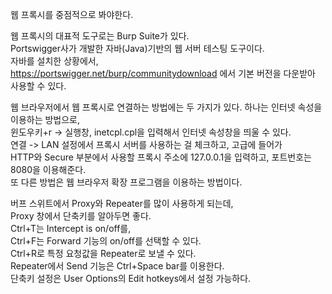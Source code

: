 웹 프록시를 중점적으로 봐야한다.

웹 프록시의 대표적 도구로는 Burp Suite가 있다.  
Portswigger사가 개발한 자바(Java)기반의 웹 서버 테스팅 도구이다.  
자바를 설치한 상황에서,  
https://portswigger.net/burp/communitydownload 에서 기본 버전을 다운받아 사용할 수 있다.

웹 브라우저에서 웹 프록시로 연결하는 방법에는 두 가지가 있다.
하나는 인터넷 속성을 이용하는 방법으로,  
윈도우키+r -> 실행창, inetcpl.cpl을 입력해서 인터넷 속성창을 띄울 수 있다.  
연결 -> LAN 설정에서 프록시 서버를 사용하는 걸 체크하고, 고급에 들어가  
HTTP와 Secure 부분에서 사용할 프록시 주소에 127.0.0.1을 입력하고, 포트번호는 8080을 이용해준다.  
또 다른 방법은 웹 브라우저 확장 프로그램을 이용하는 방법이다.  

버프 스위트에서 Proxy와 Repeater를 많이 사용하게 되는데,  
Proxy 창에서 단축키를 알아두면 좋다.  
Ctrl+T는 Intercept is on/off를,  
Ctrl+F는 Forward 기능의 on/off를 선택할 수 있다.  
Ctrl+R로 특정 요청값을 Repeater로 보낼 수 있다.  
Repeater에서 Send 기능은 Ctrl+Space bar를 이용한다.  
단축키 설정은 User Options의 Edit hotkeys에서 설정 가능하다.
